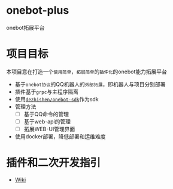 # onebot-plus
onebot拓展平台
# 项目目标
本项目意在打造一个`使用简单`，`拓展简单`的`插件化`的onebot能力拓展平台
* 基于`onebot协议`的QQ机器人的`外部拓展`，即机器人与项目分别部署
* 插件基于`grpc`与主程序隔离
* 使用[`dezhishen/onebot-sdk`](https://github.com/dezhishen/onebot-sdk)作为sdk
* 管理方法
    - [ ] 基于QQ命令的管理
    - [ ] 基于web-api的管理
    - [ ] 拓展WEB-UI管理界面
* 使用docker部署，降低部署和运维难度
# 插件和二次开发指引
- [Wiki](./wiki/develop)
